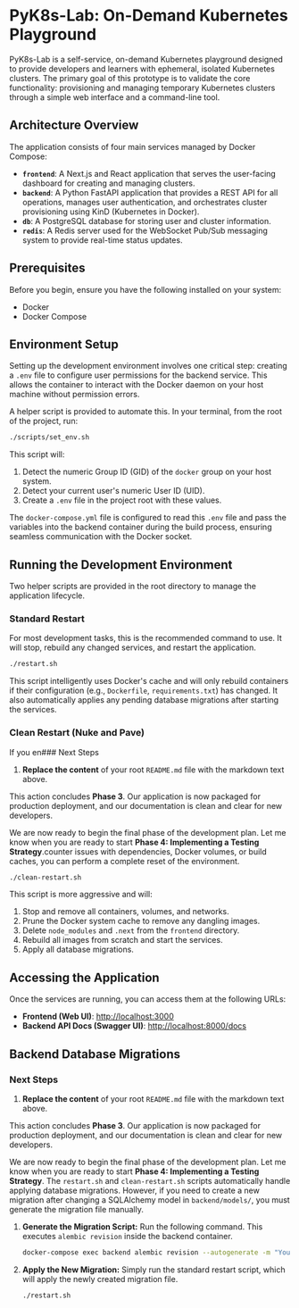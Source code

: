 # **PyK8s-Lab: On-Demand Kubernetes Playground**

PyK8s-Lab is a self-service, on-demand Kubernetes playground designed to provide developers and learners with ephemeral, isolated Kubernetes clusters. The primary goal of this prototype is to validate the core functionality: provisioning and managing temporary Kubernetes clusters through a simple web interface and a command-line tool.

## **Architecture Overview**

The application consists of four main services managed by Docker Compose:

*   **`frontend`**: A Next.js and React application that serves the user-facing dashboard for creating and managing clusters.
*   **`backend`**: A Python FastAPI application that provides a REST API for all operations, manages user authentication, and orchestrates cluster provisioning using KinD (Kubernetes in Docker).
*   **`db`**: A PostgreSQL database for storing user and cluster information.
*   **`redis`**: A Redis server used for the WebSocket Pub/Sub messaging system to provide real-time status updates.

## **Prerequisites**

Before you begin, ensure you have the following installed on your system:
*   Docker
*   Docker Compose

## **Environment Setup**

Setting up the development environment involves one critical step: creating a `.env` file to configure user permissions for the backend service. This allows the container to interact with the Docker daemon on your host machine without permission errors.

A helper script is provided to automate this. In your terminal, from the root of the project, run:

```bash
./scripts/set_env.sh
```

This script will:
1.  Detect the numeric Group ID (GID) of the `docker` group on your host system.
2.  Detect your current user's numeric User ID (UID).
3.  Create a `.env` file in the project root with these values.

The `docker-compose.yml` file is configured to read this `.env` file and pass the variables into the backend container during the build process, ensuring seamless communication with the Docker socket.

## **Running the Development Environment**

Two helper scripts are provided in the root directory to manage the application lifecycle.

### **Standard Restart**

For most development tasks, this is the recommended command to use. It will stop, rebuild any changed services, and restart the application.

```bash
./restart.sh
```
This script intelligently uses Docker's cache and will only rebuild containers if their configuration (e.g., `Dockerfile`, `requirements.txt`) has changed. It also automatically applies any pending database migrations after starting the services.

### **Clean Restart (Nuke and Pave)**

If you en### Next Steps

1.  **Replace the content** of your root `README.md` file with the markdown text above.

This action concludes **Phase 3**. Our application is now packaged for production deployment, and our documentation is clean and clear for new developers.

We are now ready to begin the final phase of the development plan. Let me know when you are ready to start **Phase 4: Implementing a Testing Strategy**.counter issues with dependencies, Docker volumes, or build caches, you can perform a complete reset of the environment.

```bash
./clean-restart.sh
```
This script is more aggressive and will:
1.  Stop and remove all containers, volumes, and networks.
2.  Prune the Docker system cache to remove any dangling images.
3.  Delete `node_modules` and `.next` from the `frontend` directory.
4.  Rebuild all images from scratch and start the services.
5.  Apply all database migrations.

## **Accessing the Application**

Once the services are running, you can access them at the following URLs:

*   **Frontend (Web UI)**: [http://localhost:3000](http://localhost:3000)
*   **Backend API Docs (Swagger UI)**: [http://localhost:8000/docs](http://localhost:8000/docs)

## **Backend Database Migrations**
### Next Steps

1.  **Replace the content** of your root `README.md` file with the markdown text above.

This action concludes **Phase 3**. Our application is now packaged for production deployment, and our documentation is clean and clear for new developers.

We are now ready to begin the final phase of the development plan. Let me know when you are ready to start **Phase 4: Implementing a Testing Strategy**.
The `restart.sh` and `clean-restart.sh` scripts automatically handle applying database migrations. However, if you need to create a new migration after changing a SQLAlchemy model in `backend/models/`, you must generate the migration file manually.

1.  **Generate the Migration Script:**
    Run the following command. This executes `alembic revision` inside the backend container.
    ```bash
    docker-compose exec backend alembic revision --autogenerate -m "Your descriptive migration message"
    ```

2.  **Apply the New Migration:**
    Simply run the standard restart script, which will apply the newly created migration file.
    ```bash
    ./restart.sh
    ```
